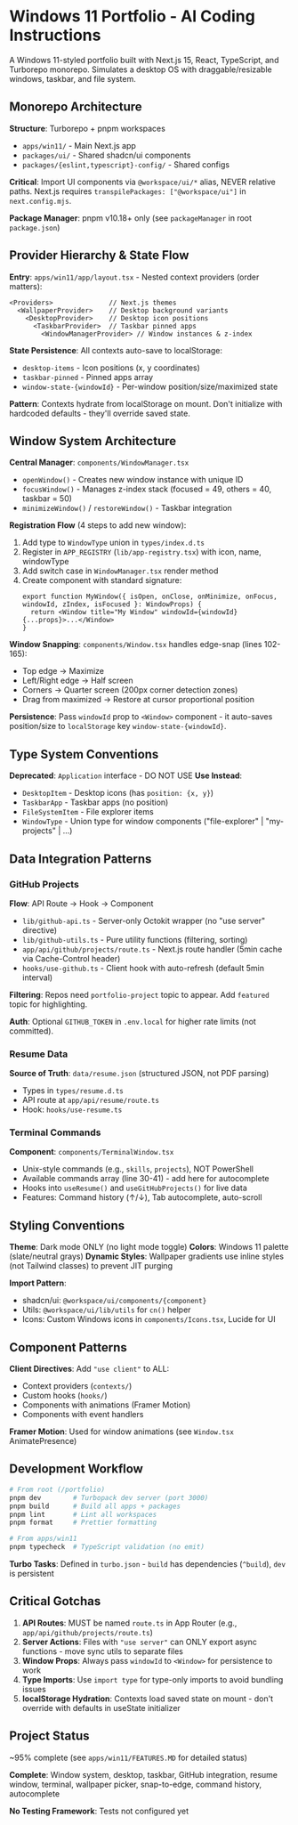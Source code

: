 # Windows 11 Portfolio - AI Coding Instructions

A Windows 11-styled portfolio built with Next.js 15, React, TypeScript, and Turborepo monorepo. Simulates a desktop OS with draggable/resizable windows, taskbar, and file system.

## Monorepo Architecture

**Structure**: Turborepo + pnpm workspaces
- `apps/win11/` - Main Next.js app
- `packages/ui/` - Shared shadcn/ui components  
- `packages/{eslint,typescript}-config/` - Shared configs

**Critical**: Import UI components via `@workspace/ui/*` alias, NEVER relative paths. Next.js requires `transpilePackages: ["@workspace/ui"]` in `next.config.mjs`.

**Package Manager**: pnpm v10.18+ only (see `packageManager` in root `package.json`)

## Provider Hierarchy & State Flow

**Entry**: `apps/win11/app/layout.tsx` - Nested context providers (order matters):
```tsx
<Providers>              // Next.js themes
  <WallpaperProvider>    // Desktop background variants
    <DesktopProvider>    // Desktop icon positions
      <TaskbarProvider>  // Taskbar pinned apps
        <WindowManagerProvider> // Window instances & z-index
```

**State Persistence**: All contexts auto-save to localStorage:
- `desktop-items` - Icon positions (x, y coordinates)
- `taskbar-pinned` - Pinned apps array
- `window-state-{windowId}` - Per-window position/size/maximized state

**Pattern**: Contexts hydrate from localStorage on mount. Don't initialize with hardcoded defaults - they'll override saved state.

## Window System Architecture

**Central Manager**: `components/WindowManager.tsx`
- `openWindow()` - Creates new window instance with unique ID
- `focusWindow()` - Manages z-index stack (focused = 49, others = 40, taskbar = 50)
- `minimizeWindow()` / `restoreWindow()` - Taskbar integration

**Registration Flow** (4 steps to add new window):
1. Add type to `WindowType` union in `types/index.d.ts`
2. Register in `APP_REGISTRY` (`lib/app-registry.tsx`) with icon, name, windowType
3. Add switch case in `WindowManager.tsx` render method
4. Create component with standard signature:
   ```tsx
   export function MyWindow({ isOpen, onClose, onMinimize, onFocus, windowId, zIndex, isFocused }: WindowProps) {
     return <Window title="My Window" windowId={windowId} {...props}>...</Window>
   }
   ```

**Window Snapping**: `components/Window.tsx` handles edge-snap (lines 102-165):
- Top edge → Maximize
- Left/Right edge → Half screen
- Corners → Quarter screen (200px corner detection zones)
- Drag from maximized → Restore at cursor proportional position

**Persistence**: Pass `windowId` prop to `<Window>` component - it auto-saves position/size to `localStorage` key `window-state-{windowId}`.

## Type System Conventions

**Deprecated**: `Application` interface - DO NOT USE
**Use Instead**:
- `DesktopItem` - Desktop icons (has `position: {x, y}`)
- `TaskbarApp` - Taskbar apps (no position)
- `FileSystemItem` - File explorer items
- `WindowType` - Union type for window components ("file-explorer" | "my-projects" | ...)

## Data Integration Patterns

### GitHub Projects
**Flow**: API Route → Hook → Component
- `lib/github-api.ts` - Server-only Octokit wrapper (no "use server" directive)
- `lib/github-utils.ts` - Pure utility functions (filtering, sorting)
- `app/api/github/projects/route.ts` - Next.js route handler (5min cache via Cache-Control header)
- `hooks/use-github.ts` - Client hook with auto-refresh (default 5min interval)

**Filtering**: Repos need `portfolio-project` topic to appear. Add `featured` topic for highlighting.

**Auth**: Optional `GITHUB_TOKEN` in `.env.local` for higher rate limits (not committed).

### Resume Data
**Source of Truth**: `data/resume.json` (structured JSON, not PDF parsing)
- Types in `types/resume.d.ts`
- API route at `app/api/resume/route.ts`
- Hook: `hooks/use-resume.ts`

### Terminal Commands
**Component**: `components/TerminalWindow.tsx`
- Unix-style commands (e.g., `skills`, `projects`), NOT PowerShell
- Available commands array (line 30-41) - add here for autocomplete
- Hooks into `useResume()` and `useGitHubProjects()` for live data
- Features: Command history (↑/↓), Tab autocomplete, auto-scroll

## Styling Conventions

**Theme**: Dark mode ONLY (no light mode toggle)
**Colors**: Windows 11 palette (slate/neutral grays)
**Dynamic Styles**: Wallpaper gradients use inline styles (not Tailwind classes) to prevent JIT purging

**Import Pattern**:
- shadcn/ui: `@workspace/ui/components/{component}`
- Utils: `@workspace/ui/lib/utils` for `cn()` helper
- Icons: Custom Windows icons in `components/Icons.tsx`, Lucide for UI

## Component Patterns

**Client Directives**: Add `"use client"` to ALL:
- Context providers (`contexts/`)
- Custom hooks (`hooks/`)
- Components with animations (Framer Motion)
- Components with event handlers

**Framer Motion**: Used for window animations (see `Window.tsx` AnimatePresence)

## Development Workflow

```bash
# From root (/portfolio)
pnpm dev        # Turbopack dev server (port 3000)
pnpm build      # Build all apps + packages
pnpm lint       # Lint all workspaces
pnpm format     # Prettier formatting

# From apps/win11
pnpm typecheck  # TypeScript validation (no emit)
```

**Turbo Tasks**: Defined in `turbo.json` - `build` has dependencies (`^build`), `dev` is persistent

## Critical Gotchas

1. **API Routes**: MUST be named `route.ts` in App Router (e.g., `app/api/github/projects/route.ts`)
2. **Server Actions**: Files with `"use server"` can ONLY export async functions - move sync utils to separate files
3. **Window Props**: Always pass `windowId` to `<Window>` for persistence to work
4. **Type Imports**: Use `import type` for type-only imports to avoid bundling issues
5. **localStorage Hydration**: Contexts load saved state on mount - don't override with defaults in useState initializer

## Project Status

~95% complete (see `apps/win11/FEATURES.MD` for detailed status)

**Complete**: Window system, desktop, taskbar, GitHub integration, resume window, terminal, wallpaper picker, snap-to-edge, command history, autocomplete

**No Testing Framework**: Tests not configured yet

